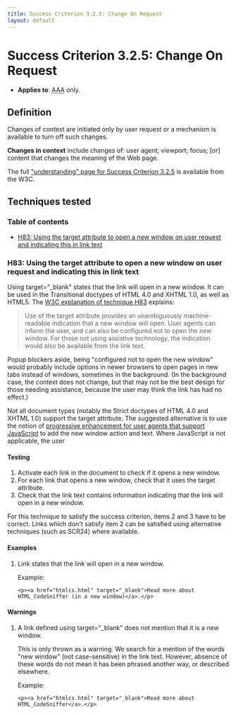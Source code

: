 ```yaml
---
title: Success Criterion 3.2.5: Change On Request
layout: default
---
```


# Success Criterion 3.2.5: Change On Request

- **Applies to**: <abbr title="Triple A">AAA</abbr> only.

## Definition

Changes of context are initiated only by user request or a mechanism is available to turn off such changes.

**Changes in context** include changes of: user agent; viewport; focus; [or] content that changes the meaning of the Web page.

The full ["understanding" page for Success Criterion 3.2.5](http://www.w3.org/TR/UNDERSTANDING-WCAG20/consistent-behavior-no-extreme-changes-context.html) is available from the W3C.

## Techniques tested

### Table of contents

- [H83: Using the target attribute to open a new window on user request and indicating this in link text](#tech-h83)

### <a id="tech-h83">H83: Using the target attribute to open a new window on user request and indicating this in link text</a>

Using target="_blank" states that the link will open in a new window. It can be used in the Transitional doctypes of HTML 4.0 and XHTML 1.0, as well as HTML5. The [W3C explanation of technique H83](http://www.w3.org/TR/2010/NOTE-WCAG20-TECHS-20101014/H83) explains:

> Use of the target attribute provides an unambiguously machine-readable indication that a new window will open. User agents can inform the user, and can also be configured not to open the new window. For those not using assistive technology, the indication would also be available from the link text.

Popup blockers aside, being "configured not to open the new window" would probably include options in newer browsers to open pages in new tabs instead of windows, sometimes in the background. (In the background case, the context does not change, but that may not be the best design for those needing assistance, because the user may think the link has had no effect.)

Not all document types (notably the Strict doctypes of HTML 4.0 and XHTML 1.0) support the target attribute. The suggested alternative is to use the notion of [progressive enhancement for user agents that support JavaScript](http://www.w3.org/TR/2010/NOTE-WCAG20-TECHS-20101014/SCR24) to add the new window action and text. Where JavaScript is not applicable, the user

#### Testing

1.  Activate each link in the document to check if it opens a new window.
2.  For each link that opens a new window, check that it uses the target attribute.
3.  Check that the link text contains information indicating that the link will open in a new window.

For this technique to satisfy the success criterion, items 2 and 3 have to be correct. Links which don't satisfy item 2 can be satisfied using alternative techniques (such as SCR24) where available.

#### Examples

1.  Link states that the link will open in a new window.

    Example:

        <p><a href="htmlcs.html" target="_blank">Read more about HTML_CodeSniffer (in a new window)</a>.</p>

#### Warnings

1.  A link defined using target="_blank" does not mention that it is a new window.

    This is only thrown as a warning. We search for a mention of the words "new window" (not case-sensitive) in the link text. However, absence of these words do not mean it has been phrased another way, or described elsewhere.

    Example:

        <p><a href="htmlcs.html" target="_blank">Read more about HTML_CodeSniffer</a>.</p>
